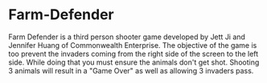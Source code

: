 # Farm-Defender
<p> Farm Defender is a third person shooter game developed by Jett Ji and Jennifer Huang of Commonwealth Enterprise. The objective of the game is too prevent the invaders coming from the right side of the screen to the left side. While doing that you must ensure the animals don't get shot. Shooting 3 animals will result in a "Game Over" as well as allowing 3 invaders pass. </p>
